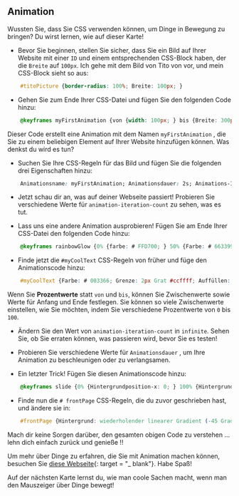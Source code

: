 ## Animation

Wussten Sie, dass Sie CSS verwenden können, um Dinge in Bewegung zu bringen? Du wirst lernen, wie auf dieser Karte!

+ Bevor Sie beginnen, stellen Sie sicher, dass Sie ein Bild auf Ihrer Website mit einer `ID` und einem entsprechenden CSS-Block haben, der die `Breite` auf `100px`. Ich gehe mit dem Bild von Tito von vor, und mein CSS-Block sieht so aus:

```css
    #titoPicture {border-radius: 100%; Breite: 100px; }
```

+ Gehen Sie zum Ende Ihrer CSS-Datei und fügen Sie den folgenden Code hinzu:

```css
    @keyframes myFirstAnimation {von {width: 100px; } bis {Breite: 300px; }}
```

Dieser Code erstellt eine Animation mit dem Namen `myFirstAnimation` , die Sie zu einem beliebigen Element auf Ihrer Website hinzufügen können. Was denkst du wird es tun?

+ Suchen Sie Ihre CSS-Regeln für das Bild und fügen Sie die folgenden drei Eigenschaften hinzu:

```css
    Animationsname: myFirstAnimation; Animationsdauer: 2s; Animations-Iterationszählung: 1;
```

+ Jetzt schau dir an, was auf deiner Webseite passiert! Probieren Sie verschiedene Werte für `animation-iteration-count` zu sehen, was es tut.

+ Lass uns eine andere Animation ausprobieren! Fügen Sie am Ende Ihrer CSS-Datei den folgenden Code hinzu:

```css
    @keyframes rainbowGlow {0% {farbe: # FFD700; } 50% {Farbe: # 663399; } 100% {Farbe: # FFD700; }}
```

+ Finde jetzt die `#myCoolText` CSS-Regeln von früher und füge den Animationscode hinzu:

```css
    #myCoolText {Farbe: # 003366; Grenze: 2px Grat #ccffff; Auffüllen: 15px; Textausrichtung: Mitte; Animationsname: RainbowGlow; Animationsdauer: 1.5s; Animations-Iterationszählung: 1; }
```

Wenn Sie **Prozentwerte** statt `von` und `bis`, können Sie Zwischenwerte sowie Werte für Anfang und Ende festlegen. Sie können so viele Zwischenwerte einstellen, wie Sie möchten, indem Sie verschiedene Prozentwerte von `0` bis `100`.

+ Ändern Sie den Wert von `animation-iteration-count` in `infinite`. Sehen Sie, ob Sie erraten können, was passieren wird, bevor Sie es testen!

+ Probieren Sie verschiedene Werte für `Animationsdauer` , um Ihre Animation zu beschleunigen oder zu verlangsamen.

+ Ein letzter Trick! Fügen Sie diesen Animationscode hinzu:

```css
    @keyframes slide {0% {Hintergrundposition-x: 0; } 100% {Hintergrundposition-x: 600vw; }}
```

+ Finde nun die `# frontPage` CSS-Regeln, die du zuvor geschrieben hast, und ändere sie in:

```css
    #frontPage {Hintergrund: wiederholender linearer Gradient (-45 Grad, Rot 0%, Gelb 7,14%, Kalk 14,28%, Cyan 21,42%, Cyan 28,56%, Blau 35,7%, Magenta 42,84%, Rot 50%); Hintergrundgröße: 600vw 600vw; Animation: Folie 10s unendlich linear vorwärts; }
```

Mach dir keine Sorgen darüber, den gesamten obigen Code zu verstehen ... lehn dich einfach zurück und genieße !!

Um mehr über Dinge zu erfahren, die Sie mit Animation machen können, besuchen Sie [diese Webseite](http://dojo.soy/html2-css-animation){: target = "_ blank"}. Habe Spaß!

Auf der nächsten Karte lernst du, wie man coole Sachen macht, wenn man den Mauszeiger über Dinge bewegt!